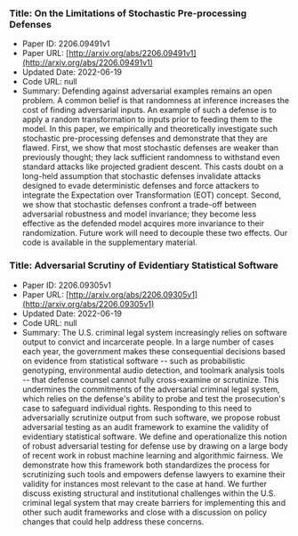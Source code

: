 ### Title: On the Limitations of Stochastic Pre-processing Defenses
* Paper ID: 2206.09491v1
* Paper URL: [http://arxiv.org/abs/2206.09491v1](http://arxiv.org/abs/2206.09491v1)
* Updated Date: 2022-06-19
* Code URL: null
* Summary: Defending against adversarial examples remains an open problem. A common
belief is that randomness at inference increases the cost of finding
adversarial inputs. An example of such a defense is to apply a random
transformation to inputs prior to feeding them to the model. In this paper, we
empirically and theoretically investigate such stochastic pre-processing
defenses and demonstrate that they are flawed. First, we show that most
stochastic defenses are weaker than previously thought; they lack sufficient
randomness to withstand even standard attacks like projected gradient descent.
This casts doubt on a long-held assumption that stochastic defenses invalidate
attacks designed to evade deterministic defenses and force attackers to
integrate the Expectation over Transformation (EOT) concept. Second, we show
that stochastic defenses confront a trade-off between adversarial robustness
and model invariance; they become less effective as the defended model acquires
more invariance to their randomization. Future work will need to decouple these
two effects. Our code is available in the supplementary material.

### Title: Adversarial Scrutiny of Evidentiary Statistical Software
* Paper ID: 2206.09305v1
* Paper URL: [http://arxiv.org/abs/2206.09305v1](http://arxiv.org/abs/2206.09305v1)
* Updated Date: 2022-06-19
* Code URL: null
* Summary: The U.S. criminal legal system increasingly relies on software output to
convict and incarcerate people. In a large number of cases each year, the
government makes these consequential decisions based on evidence from
statistical software -- such as probabilistic genotyping, environmental audio
detection, and toolmark analysis tools -- that defense counsel cannot fully
cross-examine or scrutinize. This undermines the commitments of the adversarial
criminal legal system, which relies on the defense's ability to probe and test
the prosecution's case to safeguard individual rights.
  Responding to this need to adversarially scrutinize output from such
software, we propose robust adversarial testing as an audit framework to
examine the validity of evidentiary statistical software. We define and
operationalize this notion of robust adversarial testing for defense use by
drawing on a large body of recent work in robust machine learning and
algorithmic fairness. We demonstrate how this framework both standardizes the
process for scrutinizing such tools and empowers defense lawyers to examine
their validity for instances most relevant to the case at hand. We further
discuss existing structural and institutional challenges within the U.S.
criminal legal system that may create barriers for implementing this and other
such audit frameworks and close with a discussion on policy changes that could
help address these concerns.

